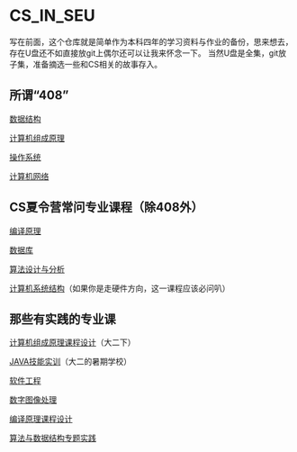 # CS_IN_SEU
写在前面，这个仓库就是简单作为本科四年的学习资料与作业的备份，思来想去，存在U盘还不如直接放git上偶尔还可以让我来怀念一下。
当然U盘是全集，git放子集，准备摘选一些和CS相关的故事存入。

## 所谓“408”
[数据结构](https://github.com/zouyingcao/CS_IN_SEU/tree/main/%E6%95%B0%E6%8D%AE%E7%BB%93%E6%9E%84)

[计算机组成原理](https://github.com/zouyingcao/CS_IN_SEU/tree/main/%E8%AE%A1%E7%AE%97%E6%9C%BA%E7%BB%84%E6%88%90%E5%8E%9F%E7%90%86)

[操作系统](https://github.com/zouyingcao/CS_IN_SEU/tree/main/%E6%93%8D%E4%BD%9C%E7%B3%BB%E7%BB%9F)

[计算机网络](https://github.com/zouyingcao/CS_IN_SEU/tree/main/%E8%AE%A1%E7%AE%97%E6%9C%BA%E7%BD%91%E7%BB%9C)

## CS夏令营常问专业课程（除408外）
[编译原理](https://github.com/zouyingcao/CS_IN_SEU/tree/main/%E7%BC%96%E8%AF%91%E5%8E%9F%E7%90%86)

[数据库](https://github.com/zouyingcao/CS_IN_SEU/tree/main/%E6%95%B0%E6%8D%AE%E5%BA%93%E5%8E%9F%E7%90%86)

[算法设计与分析]()

[计算机系统结构](https://github.com/zouyingcao/CS_IN_SEU/tree/main/%E8%AE%A1%E7%AE%97%E6%9C%BA%E7%B3%BB%E7%BB%9F%E7%BB%93%E6%9E%84)（如果你是走硬件方向，这一课程应该必问叭）

## 那些有实践的专业课
[计算机组成原理课程设计](https://github.com/zouyingcao/CS_IN_SEU/tree/main/%E8%AE%A1%E7%AE%97%E6%9C%BA%E7%BB%84%E6%88%90%E5%8E%9F%E7%90%86%E8%AF%BE%E7%A8%8B%E8%AE%BE%E8%AE%A1)（大二下）

[JAVA技能实训](https://github.com/zouyingcao/CS_IN_SEU/tree/main/JAVA%E6%8A%80%E8%83%BD%E5%AE%9E%E8%AE%AD)（大二的暑期学校）

[软件工程]()

[数字图像处理]()

[编译原理课程设计]()

[算法与数据结构专题实践]()

